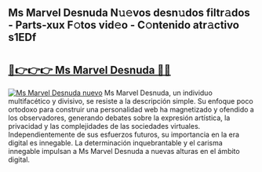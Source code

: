 ## Ms Marvel Desnuda N𝚞𝚎vos desn𝚞dos filtr𝚊dos - Parts-xux F𝚘tos vid𝚎o - C𝚘ntenido atr𝚊ctivo s1EDf

# <h2><a href="http://mbbh9ao.tromn.icu/?c=Ms+Marvel+Desnuda">🔗👉👉👉 Ms Marvel Desnuda 🔗🔗</a></h2>

[![Ms Marvel Desnuda nuevo](https://i.imgur.com/pEAQMta.gif)](http://mbbh9ao.tromn.icu/?c=Ms+Marvel+Desnuda)
Ms Marvel Desnuda, un individuo multifacético y divisivo, se resiste a la descripción simple. Su enfoque poco ortodoxo para construir una personalidad web ha magnetizado y ofendido a los observadores, generando debates sobre la expresión artística, la privacidad y las complejidades de las sociedades virtuales. Independientemente de sus esfuerzos futuros, su importancia en la era digital es innegable. La determinación inquebrantable y el carisma innegable impulsan a Ms Marvel Desnuda a nuevas alturas en el ámbito digital.
